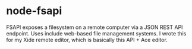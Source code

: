 node-fsapi
==========

FSAPI exposes a filesystem on a remote computer via a JSON REST API endpoint. Uses include web-based file management systems. I wrote this for my Xide remote editor, which is basically this API + Ace editor.
